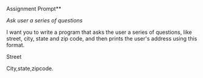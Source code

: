 Assignment Prompt**

*Ask user a series of questions*

 I want you to write a program that asks the user a series of questions, like street, city, state and zip code, and then prints the user's address using this format.

 

Street

City,state,zipcode.
